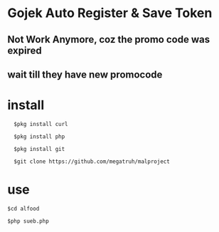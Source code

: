 # Gojek Auto Register & Save Token 

  ## Not Work Anymore, coz the promo code was expired
  ## wait till they have new promocode
  
# install
```
  $pkg install curl
```
```
  $pkg install php
```
```
  $pkg install git
```
```
  $git clone https://github.com/megatruh/malproject
```
# use 
```
$cd alfood
```
```
$php sueb.php
```
